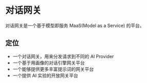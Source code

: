 # 对话网关

对话网关是一个基于模型即服务 MaaS(Model as a Service) 的平台。

## 定位

- 一个对话网关，用来分发请求到不同的 AI Provider
- 一个基于用画像的对话引擎网关平台
- 一个能够提供更多丰富提示词的网关平台
- 一个提供 AI 实验的开放网关平台
